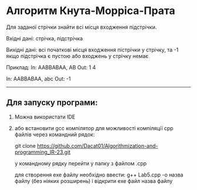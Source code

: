 # Алгоритм Кнута-Морріса-Прата

Для заданої стрічки знайти всі місця входження підстрічки. 	

Вхідні дані:
	стрічка, підстрічка

Вихідні дані:
	всі початкові місця входження пістрічки у стрічку, та -1 якщо підстрічка є пустою або входжень у стрічку немає
	
	
Приклад:
In:
AABBABAA, AB
Out:
1 4


In:
AABBABAA, abc
Out:
-1

---------------------------------------------------

## Для запуску програми:

1) Можна використати IDE 
2) або встановити  gcc компілятор для можливості компіляції cpp файлів через командний рядок:

	git clone https://github.com/Dacat01/Algorithmization-and-programming_IR-23.git

	у командному рядку перейти у папку з файлом .cpp

	для створення exe файлу необхідно ввести:
		g++ Lab5.cpp -o назва файлу (без ніяких розширень)
	і відкрити exe файл
		назва файлу
